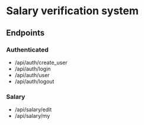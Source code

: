 # Salary verification system

## Endpoints

### Authenticated
- /api/auth/create_user
- /api/auth/login
- /api/auth/user
- /api/auth/logout

### Salary
- /api/salary/edit
- /api/salary/my